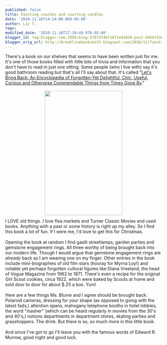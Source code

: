 ```yaml
---
published: false
title: Fainting couches and courting candles
date: '2010-11-16T14:14:00.009-05:00'
author: Liz T.
tags: 
modified_date: '2010-11-16T17:19:49.976-05:00'
blogger_id: tag:blogger.com,1999:blog-5767374071871443859.post-6956751060736300108
blogger_orig_url: http://brooklinebooksmith.blogspot.com/2010/11/fainting-couches-and-courting-candles.html
---
```


There's a book on our shelves that seems to have been written just for me. It's one of those books filled with little bits of trivia and information that you don't have to read in just one sitting. Some people (who I live with) say it's good bathroom reading but that's all I'll say about that. It's called "<a href="http://www.brooklinebooksmith-shop.com/book/9780811874137">Let's Bring Back: An Encyclopedia of Forgotten-Yet Delightful, Chic, Useful, Curious and Otherwise Commendable Things from Times Gone By</a>."<br /><br /><img style="TEXT-ALIGN: center; MARGIN: 0px auto 10px; WIDTH: 250px; DISPLAY: block; HEIGHT: 400px; CURSOR: hand" border="0" alt="" src="http://images.indiebound.com/137/874/9780811874137.jpg" />I LOVE old things. I love flea markets and Turner Classic Movies and used books. Anything with a past or some history is right up my alley. So I find this book a lot of fun.  If I were me, I'd love to get this for Christmas.<br /><br />Opening the book at random I find gaslit streetlamps, garden parties and gemstone engagement rings. All three worthy of being brought back into our modern life. Though I would argue that gemstone engagement rings are <em>already</em> back as I am wearing one on my finger. Other entries in the book include mini-biographies of old film stars (hooray for Myrna Loy!) and notable yet perhaps forgotten cultural figures like Diana Vreeland, the head of Vogue Magazine from 1962 to 1971. There's even a recipe for the original Girl Scout cookies, circa 1922, which were baked by Scouts at home and sold door to door for about $.25 a box. Yum!<br /><br />Here are a few things Ms. Blume and I agree should be brought back:  Polaroid cameras, dressing for your shape (as opposed to going with the latest fads,) attention spans, mahogany telephone booths in hotel lobbies, the word "masher" (which can be heard regularly in movies from the 30's and 40's,) notions departments in department stores, skating parties and grasshoppers.  The drink.  But there is so, so much more in this little book.<br /><br />And since I've got to go I'll leave you with the famous words of Edward R. Murrow, good night and good luck.
